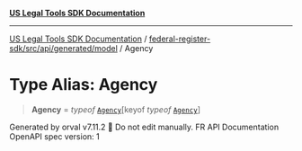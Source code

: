 [**US Legal Tools SDK Documentation**](../../../../../../README.md)

***

[US Legal Tools SDK Documentation](../../../../../../README.md) / [federal-register-sdk/src/api/generated/model](../README.md) / Agency

# Type Alias: Agency

> **Agency** = *typeof* [`Agency`](../variables/Agency.md)\[keyof *typeof* [`Agency`](../variables/Agency.md)\]

Generated by orval v7.11.2 🍺
Do not edit manually.
FR API Documentation
OpenAPI spec version: 1
